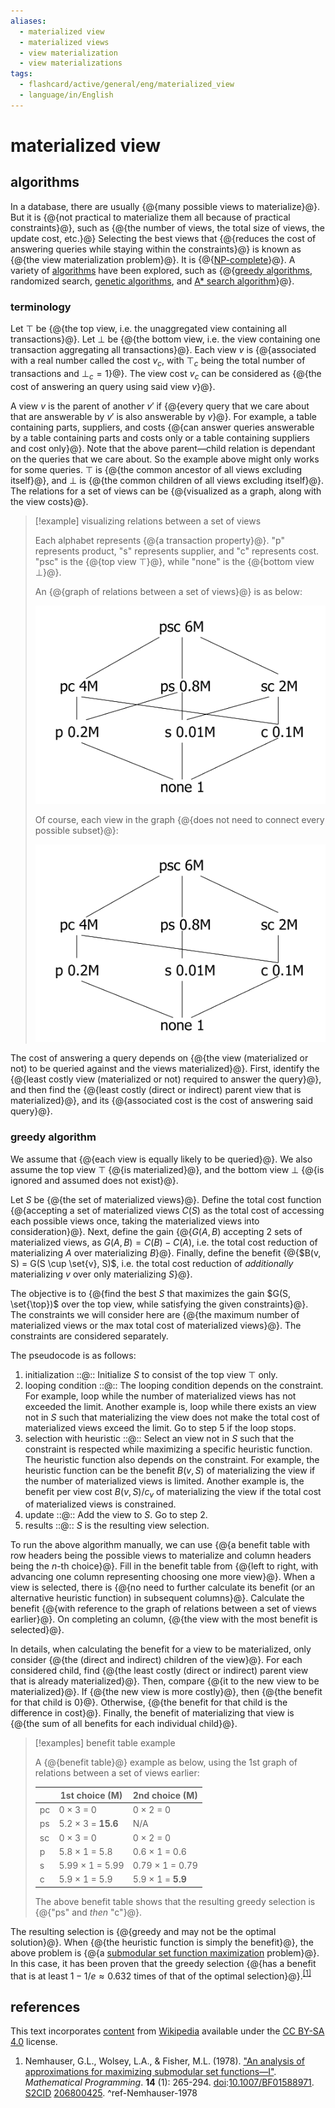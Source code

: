 ```yaml
---
aliases:
  - materialized view
  - materialized views
  - view materialization
  - view materializations
tags:
  - flashcard/active/general/eng/materialized_view
  - language/in/English
---
```


# materialized view

## algorithms

In a database, there are usually {@{many possible views to materialize}@}. But it is {@{not practical to materialize them all because of practical constraints}@}, such as {@{the number of views, the total size of views, the update cost, etc.}@} Selecting the best views that {@{reduces the cost of answering queries while staying within the constraints}@} is known as {@{the view materialization problem}@}. It is {@{[NP-complete](NP-completeness.md)}@}. A variety of [algorithms](materialized%20view.md#algorithms) have been explored, such as {@{[greedy algorithms](#greedy%20algorithm), randomized search, [genetic algorithms](genetic%20algorithm.md), and [A* search algorithm](A*%20search%20algorithm.md)}@}. <!--SR:!2028-01-31,1029,350!2025-10-26,369,310!2027-05-14,777,310!2025-07-05,285,310!2026-06-11,508,310!2025-05-12,255,330!2026-02-17,450,310-->

### terminology

Let $\top$ be {@{the top view, i.e. the unaggregated view containing all transactions}@}. Let $\bot$ be {@{the bottom view, i.e. the view containing one transaction aggregating all transactions}@}. Each view $v$ is {@{associated with a real number called the cost $v_c$, with $\top_c$ being the total number of transactions and $\bot_c = 1$}@}. The view cost $v_c$ can be considered as {@{the cost of answering an query using said view $v$}@}. <!--SR:!2027-04-11,785,330!2027-11-04,931,330!2026-11-11,672,330!2026-10-16,645,330-->

A view $v$ is the parent of another $v'$ if {@{every query that we care about that are answerable by $v'$ is also answerable by $v$}@}. For example, a table containing parts, suppliers, and costs {@{can answer queries answerable by a table containing parts and costs only or a table containing suppliers and cost only}@}. Note that the above parent—child relation is dependant on the queries that we care about. So the example above might only works for some queries. $\top$ is {@{the common ancestor of all views excluding itself}@}, and $\bot$ is {@{the common children of all views excluding itself}@}. The relations for a set of views can be {@{visualized as a graph, along with the view costs}@}. <!--SR:!2026-06-03,546,330!2026-05-23,530,310!2027-04-28,798,330!2028-01-25,1024,350!2026-04-10,483,310-->

> [!example] visualizing relations between a set of views
>
> Each alphabet represents {@{a transaction property}@}. "p" represents product, "s" represents supplier, and "c" represents cost. "psc" is the {@{top view $\top$}@}, while "none" is the {@{bottom view $\bot$}@}.
>
> An {@{graph of relations between a set of views}@} is as below:
>
> ![relations between a set of views, dense](attachments/materialized%20view%20-%20data%20cube%20-%20dense.png)
>
> Of course, each view in the graph {@{does not need to connect every possible subset}@}:
>
> ![relations between a set of views, sparse](attachments/materialized%20view%20-%20data%20cube%20-%20sparse.png) <!--SR:!2025-04-19,235,330!2026-11-27,682,330!2025-04-29,244,330!2027-05-20,817,330!2027-04-04,781,330-->

The cost of answering a query depends on {@{the view (materialized or not) to be queried against and the views materialized}@}. First, identify the {@{least costly view (materialized or not) required to answer the query}@}, and then find the {@{least costly (direct or indirect) parent view that is materialized}@}, and its {@{associated cost is the cost of answering said query}@}. <!--SR:!2026-04-15,468,310!2025-12-07,395,310!2026-08-19,605,330!2025-04-25,199,270-->

### greedy algorithm

We assume that {@{each view is equally likely to be queried}@}. We also assume the top view $\top$ {@{is materialized}@}, and the bottom view $\bot$ {@{is ignored and assumed does not exist}@}. <!--SR:!2026-11-11,669,330!2026-09-16,628,330!2026-08-16,605,330-->

Let $S$ be {@{the set of materialized views}@}. Define the total cost function {@{accepting a set of materialized views $C(S)$ as the total cost of accessing each possible views once, taking the materialized views into consideration}@}. Next, define the gain {@{$G(A, B)$ accepting 2 sets of materialized views, as $G(A, B) = C(B) - C(A)$, i.e. the total cost reduction of materializing $A$ over materializing $B$}@}. Finally, define the benefit {@{$B(v, S) = G(S \cup \set{v}, S)$, i.e. the total cost reduction of _additionally_ materializing $v$ over only materializing $S$}@}. <!--SR:!2025-07-25,312,330!2026-01-06,347,250!2025-04-22,224,290!2026-01-24,432,310-->

The objective is to {@{find the best $S$ that maximizes the gain $G(S, \set{\top})$ over the top view, while satisfying the given constraints}@}. The constraints we will consider here are {@{the maximum number of materialized views or the max total cost of materialized views}@}. The constraints are considered separately. <!--SR:!2026-10-17,652,330!2025-07-29,249,250-->

The pseudocode is as follows:

1. initialization ::@:: Initialize $S$ to consist of the top view $\top$ only. <!--SR:!2027-01-18,721,330!2027-12-29,1002,350-->
2. looping condition ::@:: The looping condition depends on the constraint. For example, loop while the number of materialized views has not exceeded the limit. Another example is, loop while there exists an view not in $S$ such that materializing the view does not make the total cost of materialized views exceed the limit. Go to step 5 if the loop stops. <!--SR:!2025-10-28,302,250!2026-09-28,580,310-->
3. selection with heuristic ::@:: Select an view not in $S$ such that the constraint is respected while maximizing a specific heuristic function. The heuristic function also depends on the constraint. For example, the heuristic function can be the benefit $B(v, S)$ of materializing the view if the number of materialized views is limited. Another example is, the benefit per view cost $B(v, S) / c_v$ of materializing the view if the total cost of materialized views is constrained. <!--SR:!2025-08-31,299,290!2025-10-22,336,290-->
4. update ::@:: Add the view to $S$. Go to step 2. <!--SR:!2026-08-16,583,310!2025-05-16,256,330-->
5. results ::@:: $S$ is the resulting view selection. <!--SR:!2026-07-17,556,310!2026-04-27,499,310-->

To run the above algorithm manually, we can use {@{a benefit table with row headers being the possible views to materialize and column headers being the _n_-th choice}@}. Fill in the benefit table from {@{left to right, with advancing one column representing choosing one more view}@}. When a view is selected, there is {@{no need to further calculate its benefit (or an alternative heuristic function) in subsequent columns}@}. Calculate the benefit {@{with reference to the graph of relations between a set of views earlier}@}. On completing an column, {@{the view with the most benefit is selected}@}. <!--SR:!2025-11-03,305,250!2025-12-28,374,290!2026-02-11,421,310!2025-10-13,331,290!2025-04-27,224,310-->

In details, when calculating the benefit for a view to be materialized, only consider {@{the (direct and indirect) children of the view}@}. For each considered child, find {@{the least costly (direct or indirect) parent view that is already materialized}@}. Then, compare {@{it to the new view to be materialized}@}. If {@{the new view is more costly}@}, then {@{the benefit for that child is 0}@}. Otherwise, {@{the benefit for that child is the difference in cost}@}. Finally, the benefit of materializing that view is {@{the sum of all benefits for each individual child}@}. <!--SR:!2025-05-02,245,330!2027-03-11,709,290!2027-07-16,836,310!2027-08-22,863,310!2025-04-21,237,330!2026-06-28,546,310!2026-09-22,633,330-->

> [!examples] benefit table example
>
> A {@{benefit table}@} example as below, using the 1st graph of relations between a set of views earlier:
>
> |    | 1st choice (M)     | 2nd choice (M)    |
> | -- | ------------------ | ----------------- |
> | pc | 0 × 3 = 0          | 0 × 2 = 0         |
> | ps | 5.2 × 3 = __15.6__ | N/A               |
> | sc | 0 × 3 = 0          | 0 × 2 = 0         |
> | p  | 5.8 × 1 = 5.8      | 0.6 × 1 = 0.6     |
> | s  | 5.99 × 1 = 5.99    | 0.79 × 1 = 0.79   |
> | c  | 5.9 × 1 = 5.9      | 5.9 × 1 = __5.9__ |
>
> The above benefit table shows that the resulting greedy selection is {@{"ps" and _then_ "c"}@}. <!--SR:!2028-02-29,1051,350!2025-11-19,347,290-->

The resulting selection is {@{greedy and may not be the optimal solution}@}. When {@{the heuristic function is simply the benefit}@}, the above problem is {@{a [submodular set function maximization](submodular%20set%20function.md#submodular%20set%20function%20maximization) problem}@}. In this case, it has been proven that the greedy selection {@{has a benefit that is at least $1 - 1 / e \approx 0.632$ times of that of the optimal selection}@}.<sup>[\[1\]](#^ref-Nemhauser-1978)</sup> <!--SR:!2027-06-18,836,330!2026-09-30,584,310!2025-09-13,308,290!2027-05-07,786,310-->

## references

This text incorporates [content](https://en.wikipedia.org/wiki/materialized_view) from [Wikipedia](Wikipedia.md) available under the [CC BY-SA 4.0](https://creativecommons.org/licenses/by-sa/4.0/) license.

1. Nemhauser, G.L., Wolsey, L.A., & Fisher, M.L. (1978). ["An analysis of approximations for maximizing submodular set functions—I"](https://researchgate.net/publication/242914003). _Mathematical Programming_. __14__ (1): 265-294. [doi](doi%20(identifier).md):[10.1007/BF01588971](https://doi.org/10.1007%2FBF01588971). [S2CID](S2CID%20(identifier).md) [206800425](https://api.semanticscholar.org/CorpusID:206800425). <a id="^ref-Nemhauser-1978"> ^ref-Nemhauser-1978
